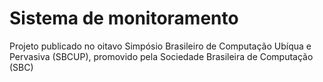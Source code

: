 # Sistema de monitoramento
Projeto publicado no oitavo Simpósio Brasileiro de Computação Ubíqua e Pervasiva (SBCUP), promovido pela 
Sociedade Brasileira de Computação (SBC)
